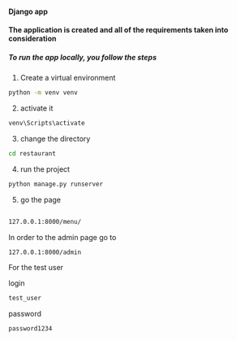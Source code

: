 #### Django app

#### The application is created and all of the requirements taken into consideration


##### To run the app locally, you follow the steps

1. Create a virtual environment

```bash
python -m venv venv
```


2. activate it

```bash
venv\Scripts\activate
```

3. change the directory

```bash
cd restaurant
```

4. run the project

```bash
python manage.py runserver
```

5. go the page

```bash

127.0.0.1:8000/menu/
```

In order to the admin page go to 

```bash
127.0.0.1:8000/admin
```

For the test user 

login                
```bash
test_user
```    

password
```bash
password1234
```


